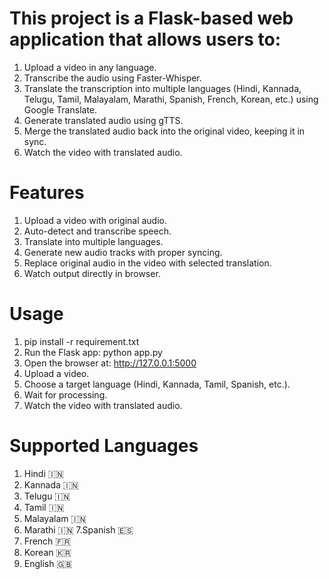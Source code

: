 # This project is a Flask-based web application that allows users to:
1. Upload a video in any language.
2. Transcribe the audio using Faster-Whisper.
3. Translate the transcription into multiple languages (Hindi, Kannada, Telugu, Tamil, Malayalam, Marathi, Spanish, French, Korean, etc.) using Google Translate.
4. Generate translated audio using gTTS.
5. Merge the translated audio back into the original video, keeping it in sync.
6. Watch the video with translated audio.

# Features
1. Upload a video with original audio.
2. Auto-detect and transcribe speech.
3. Translate into multiple languages.
4. Generate new audio tracks with proper syncing.
5. Replace original audio in the video with selected translation.
6. Watch output directly in browser.

# Usage
1. pip install -r requirement.txt
2. Run the Flask app:
   python app.py
3. Open the browser at:
    http://127.0.0.1:5000
4. Upload a video.
5. Choose a target language (Hindi, Kannada, Tamil, Spanish, etc.).
6. Wait for processing.
7. Watch the video with translated audio.

# Supported Languages
1. Hindi 🇮🇳
2. Kannada 🇮🇳
3. Telugu 🇮🇳
4. Tamil 🇮🇳
5. Malayalam 🇮🇳
6. Marathi 🇮🇳
7.Spanish 🇪🇸
8. French 🇫🇷
9. Korean 🇰🇷
10. English 🇬🇧
